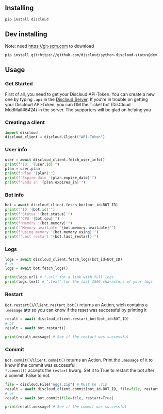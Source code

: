 ## Installing
```
pip install discloud
```
## Dev installing
Note: need https://git-scm.com to download
```
pip install git+https://github.com/discloud/python-discloud-status@dev
```

## Usage
### Get Started
First of all, you need to get your Discloud API-Token. You can create a new one by typing `.api` in the [Discloud Server](https://discord.gg/discloud).
If you're in trouble on getting your Discloud API-Token, you can DM the Ticket bot (DisCloud ModMail#6424) in the server. The supporters will be glad on helping you

### Creating a client
```python
import discloud
discloud_client = discloud.Client("API-Token")
```

### User info
```python
user = await discloud_client.fetch_user_info()
print(f"ID: '{user.id}'")
plan = user.plan
print(f"Plan '{plan}'")
print(f"Expire date '{plan.expire_date}'")
print(f"Ends in '{plan.expires_in}'")
```

### Bot info
```python
bot = await discloud_client.fetch_bot(bot_id=BOT_ID)
print(f"ID '{bot.id}'")
print(f"Status '{bot.status}'")
print(f"CPU '{bot.cpu}'")
print(f"Memóry '{bot.memory}'")
print(f"Memory available '{bot.memory.available}'")
print(f"Using memory '{bot.memory.using}'")
print(f"Last restart '{bot.last_restart}'")
```

### Logs
```python
logs = await discloud_client.fetch_logs(bot_id=BOT_ID)
# or
logs = await bot.fetch_logs()

print(logs.url) # ".url" for a link with full logs
print(logs.text) # ".text" for the last 1800 characters of your logs
```

### Restart
`Bot.restart()`/`Client.restart_bot()` returns an Action, wich contains a `.message` attr so you can know if the reset was successful by printing it
```python
result = await discloud_client.restart_bot(bot_id=BOT_ID)
# or
result = await bot.restart()

print(result.message) # See if the restart was successful
```

### Commit
`Bot.commit()`/`Client.commit()` returns an Action. Print the `.message` of it to know if the commit was successful. <br />
`*.commit()` accepts the `restart` kwarg. Set it to True to restart the bot after a commit, False to not.
```python
file = discloud.File("eggs.zip") # Must be .zip
result = await discloud_client.commit(bot_id=BOT_ID, file=file, restart=True)
# or
result = await bot.commit(file=file, restart=True)

print(result.message) # See if the commit was successful
```
